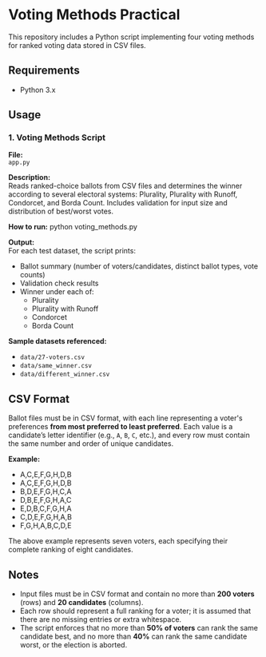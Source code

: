 # Voting Methods Practical

This repository includes a Python script implementing four voting methods for ranked voting data stored in CSV files.

## Requirements

- Python 3.x  

## Usage

### 1. Voting Methods Script

**File:**  
`app.py`

**Description:**  
Reads ranked-choice ballots from CSV files and determines the winner according to several electoral systems: Plurality, Plurality with Runoff, Condorcet, and Borda Count. Includes validation for input size and distribution of best/worst votes.

**How to run:**  python voting_methods.py

**Output:**  
For each test dataset, the script prints:
- Ballot summary (number of voters/candidates, distinct ballot types, vote counts)
- Validation check results
- Winner under each of:
  - Plurality  
  - Plurality with Runoff  
  - Condorcet  
  - Borda Count

**Sample datasets referenced:**  
- `data/27-voters.csv`  
- `data/same_winner.csv`  
- `data/different_winner.csv`

## CSV Format

Ballot files must be in CSV format, with each line representing a voter's preferences **from most preferred to least preferred**. Each value is a candidate’s letter identifier (e.g., `A`, `B`, `C`, etc.), and every row must contain the same number and order of unique candidates.

**Example:**

- A,C,E,F,G,H,D,B
- A,C,E,F,G,H,D,B
- B,D,E,F,G,H,C,A
- D,B,E,F,G,H,A,C
- E,D,B,C,F,G,H,A
- C,D,E,F,G,H,A,B
- F,G,H,A,B,C,D,E

The above example represents seven voters, each specifying their complete ranking of eight candidates.

## Notes

- Input files must be in CSV format and contain no more than **200 voters** (rows) and **20 candidates** (columns).
- Each row should represent a full ranking for a voter; it is assumed that there are no missing entries or extra whitespace.
- The script enforces that no more than **50% of voters** can rank the same candidate best, and no more than **40%** can rank the same candidate worst, or the election is aborted.

